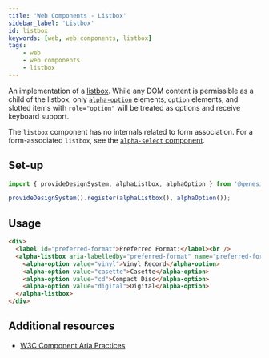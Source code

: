 ```yaml
---
title: 'Web Components - Listbox'
sidebar_label: 'Listbox'
id: listbox
keywords: [web, web components, listbox]
tags:
    - web
    - web components
    - listbox
---
```


An implementation of a [listbox](https://w3c.github.io/aria-practices/#Listbox). While any DOM content is permissible as a child of the listbox, only [`alpha-option`](/web/web-components/form/option/) elements, `option` elements, and slotted items with `role="option"` will be treated as options and receive keyboard support.

The `listbox` component has no internals related to form association. For a form-associated `listbox`, see the [`alpha-select` component](/web/web-components/form/select/).

## Set-up

```ts
import { provideDesignSystem, alphaListbox, alphaOption } from '@genesislcap/alpha-design-system';

provideDesignSystem().register(alphaListbox(), alphaOption());
```

## Usage

```html live
<div>
  <label id="preferred-format">Preferred Format:</label><br />
  <alpha-listbox aria-labelledby="preferred-format" name="preferred-format">
    <alpha-option value="vinyl">Vinyl Record</alpha-option>
    <alpha-option value="casette">Casette</alpha-option>
    <alpha-option value="cd">Compact Disc</alpha-option>
    <alpha-option value="digital">Digital</alpha-option>
  </alpha-listbox>
</div>
```

## Additional resources

- [W3C Component Aria Practices](https://w3c.github.io/aria-practices/#Listbox)